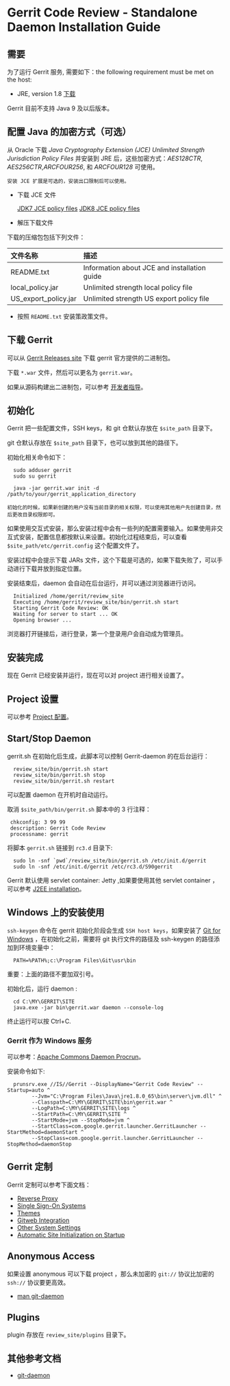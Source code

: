 # Gerrit Code Review - Standalone Daemon Installation Guide

## 需要

为了运行 Gerrit 服务, 需要如下：the following requirement must be met on the host:

* JRE, version 1.8 [下载](http://www.oracle.com/technetwork/java/javase/downloads/index.html)

Gerrit 目前不支持 Java 9 及以后版本。

## 配置 Java 的加密方式（可选）

从 Oracle 下载 _Java Cryptography Extension (JCE) Unlimited Strength Jurisdiction Policy Files_ 并安装到 JRE 后，这些加密方式：_AES128CTR_, _AES256CTR_,_ARCFOUR256_, 和  _ARCFOUR128_ 可使用。

```说明：
安装 JCE 扩展是可选的，安装出口限制后可以使用。
```

 * 下载 JCE 文件

    [JDK7 JCE policy files](http://www.oracle.com/technetwork/java/javase/downloads/jce-7-download-432124.html)
    [JDK8 JCE policy files](http://www.oracle.com/technetwork/java/javase/downloads/jce8-download-2133166.html)
 * 解压下载文件

下载的压缩包包括下列文件：

|文件名称 |描述
| :------| :------|
|README.txt |Information about JCE and installation guide
|local_policy.jar |Unlimited strength local policy file
|US_export_policy.jar |Unlimited strength US export policy file

 * 按照 `README.txt` 安装策政策文件。

## 下载 Gerrit

可以从 [Gerrit Releases site](https://gerrit-releases.storage.googleapis.com/index.html) 下载 gerrit 官方提供的二进制包。

下载 `*.war` 文件，然后可以更名为 `gerrit.war`。

如果从源码构建出二进制包，可以参考 [开发者指导](dev-readme.md)。

## 初始化

Gerrit 把一些配置文件，SSH keys，和 git 仓默认存放在 `$site_path` 目录下。

git 仓默认存放在 `$site_path` 目录下，也可以放到其他的路径下。

初始化相关命令如下：

```
  sudo adduser gerrit
  sudo su gerrit

  java -jar gerrit.war init -d /path/to/your/gerrit_application_directory
```

```说明：
初始化的时候，如果新创建的用户没有当前目录的相关权限，可以使用其他用户先创建目录，然后更改目录权限即可。
```

如果使用交互式安装，那么安装过程中会有一些列的配置需要输入。如果使用非交互式安装，配置信息都按默认来设置。初始化过程结束后，可以查看 `$site_path/etc/gerrit.config` 这个配置文件了。

安装过程中会提示下载 JARs 文件，这个下载是可选的，如果下载失败了，可以手动进行下载并放到指定位置。

安装结束后，daemon 会自动在后台运行，并可以通过浏览器进行访问。 

```
  Initialized /home/gerrit/review_site
  Executing /home/gerrit/review_site/bin/gerrit.sh start
  Starting Gerrit Code Review: OK
  Waiting for server to start ... OK
  Opening browser ...
```

浏览器打开链接后，进行登录，第一个登录用户会自动成为管理员。

## 安装完成

现在 Gerrit 已经安装并运行，现在可以对 project 进行相关设置了。

## Project 设置

可以参考 [Project 配置](project-configuration.md)。


## Start/Stop Daemon

gerrit.sh 在初始化后生成，此脚本可以控制 Gerrit-daemon 的在后台运行：

```
  review_site/bin/gerrit.sh start
  review_site/bin/gerrit.sh stop
  review_site/bin/gerrit.sh restart
```

可以配置 daemon 在开机时自动运行。

取消 `$site_path/bin/gerrit.sh` 脚本中的 3 行注释：

```
 chkconfig: 3 99 99
 description: Gerrit Code Review
 processname: gerrit
```

将脚本 `gerrit.sh` 链接到 `rc3.d` 目录下:

```
  sudo ln -snf `pwd`/review_site/bin/gerrit.sh /etc/init.d/gerrit
  sudo ln -snf /etc/init.d/gerrit /etc/rc3.d/S90gerrit
```

Gerrit 默认使用 servlet container: Jetty ,如果要使用其他 servlet container ，可以参考 [J2EE installation](install-j2ee.html)。

## Windows 上的安装使用

`ssh-keygen` 命令在 gerrit 初始化阶段会生成 `SSH host keys`，如果安装了 [Git for Windows](https://git-for-windows.github.io/) ，在初始化之前，需要将 git 执行文件的路径及 ssh-keygen 的路径添加到环境变量中：

```
  PATH=%PATH%;c:\Program Files\Git\usr\bin
```

重要：上面的路径不要加双引号。

初始化后，运行 daemon :

```
  cd C:\MY\GERRIT\SITE
  java.exe -jar bin\gerrit.war daemon --console-log
```

终止运行可以按 Ctrl+C.

### Gerrit 作为 Windows 服务

可以参考：[Apache Commons Daemon Procrun](http://commons.apache.org/proper/commons-daemon/procrun.html)。

安装命令如下:

```
  prunsrv.exe //IS//Gerrit --DisplayName="Gerrit Code Review" --Startup=auto ^
        --Jvm="C:\Program Files\Java\jre1.8.0_65\bin\server\jvm.dll" ^
        --Classpath=C:\MY\GERRIT\SITE\bin\gerrit.war ^
        --LogPath=C:\MY\GERRIT\SITE\logs ^
        --StartPath=C:\MY\GERRIT\SITE ^
        --StartMode=jvm --StopMode=jvm ^
        --StartClass=com.google.gerrit.launcher.GerritLauncher --StartMethod=daemonStart ^
        --StopClass=com.google.gerrit.launcher.GerritLauncher --StopMethod=daemonStop
```

## Gerrit 定制

Gerrit 定制可以参考下面文档：

* [Reverse Proxy](config-reverseproxy.md)
* [Single Sign-On Systems](config-sso.md)
* [Themes](config-themes.md)
* [Gitweb Integration](config-gitweb.md)
* [Other System Settings](config-gerrit.md)
* [Automatic Site Initialization on Startup](config-auto-site-initialization.md)

## Anonymous Access

如果设置 anonymous 可以下载 project ，那么未加密的 `git://` 协议比加密的 `ssh://` 协议要更高效。

* [man git-daemon](http://www.kernel.org/pub/software/scm/git/docs/git-daemon.html)


## Plugins

plugin 存放在 `review_site/plugins` 目录下。

## 其他参考文档

* [git-daemon](http://www.kernel.org/pub/software/scm/git/docs/git-daemon.html)

